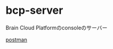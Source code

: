 # bcp-server
Brain Cloud Platformのconsoleのサーバー

[postman](https://documenter.getpostman.com/view/1521603/RzZDhcEP#95fae0b0-1c2a-490c-8b5b-dcdafe114e0e)
